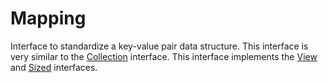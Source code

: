 # Mapping

Interface to standardize a key-value pair data structure. This interface is very similar to the [Collection](/docs/en-UK/collections/collection.md) interface. This interface implements the [View](/docs/en-UK/collections/view.md) and [Sized](/docs/en-UK/collections/sized.md) interfaces.